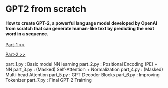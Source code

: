 # GPT2 from scratch

#### How to create GPT-2, a powerful language model developed by OpenAI from scratch that can generate human-like text by predicting the next word in a sequence.

[Part-1 >>](https://pub.towardsai.net/heres-how-you-can-build-and-train-gpt-2-from-scratch-using-pytorch-0253d01d2b63)

[Part-2 >>](https://pub.towardsai.net/heres-how-you-can-build-and-train-gpt-2-from-scratch-using-pytorch-part-2-9b41d15baf62)

part_1.py : Basic model NN learning
part_2.py : Positional Encoding (PE) + NN
part_3.py : (Masked) Self-Attention + Normalization
part_4.py : (Masked) Multi-head Attention
part_5.py : GPT Decoder Blocks
part_6.py : Improving Tokenizer
part_7.py : Final GPT-2 Training
